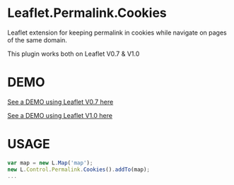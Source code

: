 # Leaflet.Permalink.Cookies
Leaflet extension for keeping permalink in cookies while navigate on pages of the same domain.

This plugin works both on Leaflet V0.7 & V1.0

DEMO
====
[See a DEMO using Leaflet V0.7 here](https://dominique92.github.io/MyLeaflet/github.com/Dominique92/Leaflet.Permalink.Cookies/)

[See a DEMO using Leaflet V1.0 here](https://dominique92.github.io/MyLeaflet/github.com/Dominique92/Leaflet.Permalink.Cookies/examples/v1.0.html)

USAGE
=====
```javascript
var map = new L.Map('map');
new L.Control.Permalink.Cookies().addTo(map);
...
```
